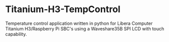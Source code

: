 # Titanium-H3-TempControl
 Temperature control application written in python for Libera Computer Titanium H3/Raspberry Pi SBC's using a Waveshare35B SPI LCD with touch capability.
